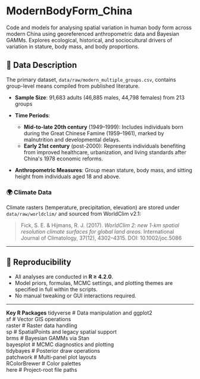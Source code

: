 # ModernBodyForm_China
Code and models for analysing spatial variation in human body form across modern China using georeferenced anthropometric data and Bayesian GAMMs. Explores ecological, historical, and sociocultural drivers of variation in stature, body mass, and body proportions.

## 📂 Data Description
The primary dataset, `data/raw/modern_multiple_groups.csv`, contains group-level means compiled from published literature.
- **Sample Size**: 91,683 adults (46,885 males, 44,798 females) from 213 groups

- **Time Periods**:  
  - **Mid-to-late 20th century** (1949–1999): Includes individuals born during the Great Chinese Famine (1959–1961), marked by malnutrition and developmental delays.  
  - **Early 21st century** (post-2000): Represents individuals benefiting from improved healthcare, urbanization, and living standards after China's 1978 economic reforms.  
- **Anthropometric Measures**: Group mean stature, body mass, and sitting height from individuals aged 18 and above. 

### 🌍 Climate Data
Climate rasters (temperature, precipitation, elevation) are stored under `data/raw/worldclim/` and sourced from WorldClim v2.1:  
> Fick, S. E. & Hijmans, R. J. (2017). *WorldClim 2: new 1-km spatial resolution climate surfaces for global land areas.* International Journal of Climatology, 37(12), 4302–4315. DOI: 10.1002/joc.5086

---
## 🔁 Reproducibility
- All analyses are conducted in **R ≥ 4.2.0**.
- Model priors, formulas, MCMC settings, and plotting themes are specified in full within the scripts.
- No manual tweaking or GUI interactions required.

---
**Key R Packages**
tidyverse    # Data manipulation and ggplot2  
sf           # Vector GIS operations  
raster       # Raster data handling  
sp           # SpatialPoints and legacy spatial support  
brms         # Bayesian GAMMs via Stan  
bayesplot    # MCMC diagnostics and plotting  
tidybayes    # Posterior draw operations  
patchwork    # Multi-panel plot layouts  
RColorBrewer # Color palettes  
here         # Project-root file paths  



